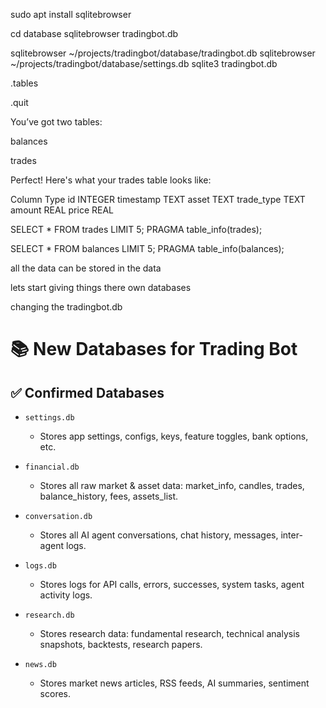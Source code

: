 sudo apt install sqlitebrowser


cd database
sqlitebrowser tradingbot.db

sqlitebrowser ~/projects/tradingbot/database/tradingbot.db
sqlitebrowser ~/projects/tradingbot/database/settings.db
sqlite3 tradingbot.db

.tables

.quit

You’ve got two tables:

balances

trades

Perfect! Here's what your trades table looks like:

Column	Type
id	INTEGER
timestamp	TEXT
asset	TEXT
trade_type	TEXT
amount	REAL
price	REAL


SELECT * FROM trades LIMIT 5;
PRAGMA table_info(trades);


SELECT * FROM balances LIMIT 5;
PRAGMA table_info(balances);



all the data can be stored in the data 

lets start giving things there own databases

changing the tradingbot.db

# 📚 New Databases for Trading Bot

## ✅ Confirmed Databases

- `settings.db`  
  - Stores app settings, configs, keys, feature toggles, bank options, etc.

- `financial.db`  
  - Stores all raw market & asset data: market_info, candles, trades, balance_history, fees, assets_list.

- `conversation.db`  
  - Stores all AI agent conversations, chat history, messages, inter-agent logs.

- `logs.db`  
  - Stores logs for API calls, errors, successes, system tasks, agent activity logs.

- `research.db`  
  - Stores research data: fundamental research, technical analysis snapshots, backtests, research papers.

- `news.db`  
  - Stores market news articles, RSS feeds, AI summaries, sentiment scores.

